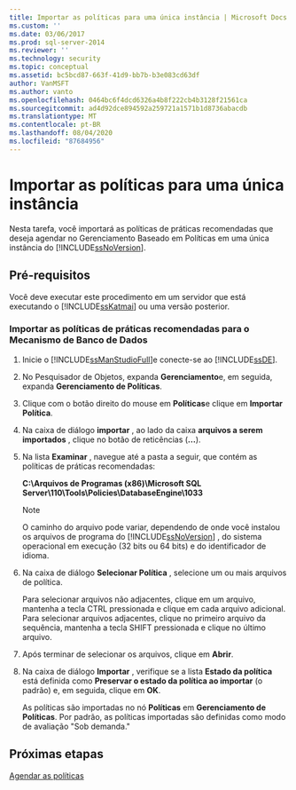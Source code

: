 ```yaml
---
title: Importar as políticas para uma única instância | Microsoft Docs
ms.custom: ''
ms.date: 03/06/2017
ms.prod: sql-server-2014
ms.reviewer: ''
ms.technology: security
ms.topic: conceptual
ms.assetid: bc5bcd87-663f-41d9-bb7b-b3e083cd63df
author: VanMSFT
ms.author: vanto
ms.openlocfilehash: 0464bc6f4dcd6326a4b8f222cb4b3128f21561ca
ms.sourcegitcommit: ad4d92dce894592a259721a1571b1d8736abacdb
ms.translationtype: MT
ms.contentlocale: pt-BR
ms.lasthandoff: 08/04/2020
ms.locfileid: "87684956"
---
```

# <a name="import-the-policies-to-a-single-instance"></a>Importar as políticas para uma única instância
  Nesta tarefa, você importará as políticas de práticas recomendadas que deseja agendar no Gerenciamento Baseado em Políticas em uma única instância do [!INCLUDE[ssNoVersion](../includes/ssnoversion-md.md)].  
  
## <a name="prerequisites"></a>Pré-requisitos  
 Você deve executar este procedimento em um servidor que está executando o [!INCLUDE[ssKatmai](../includes/sskatmai-md.md)] ou uma versão posterior.  
  
### <a name="import-the-best-practices-policies-for-the-database-engine"></a>Importar as políticas de práticas recomendadas para o Mecanismo de Banco de Dados  
  
1.  Inicie o [!INCLUDE[ssManStudioFull](../includes/ssmanstudiofull-md.md)]e conecte-se ao [!INCLUDE[ssDE](../includes/ssde-md.md)].  
  
2.  No Pesquisador de Objetos, expanda **Gerenciamento**e, em seguida, expanda **Gerenciamento de Políticas**.  
  
3.  Clique com o botão direito do mouse em **Políticas**e clique em **Importar Política**.  
  
4.  Na caixa de diálogo **importar** , ao lado da caixa **arquivos a serem importados** , clique no botão de reticências (**...**).  
  
5.  Na lista **Examinar** , navegue até a pasta a seguir, que contém as políticas de práticas recomendadas:  
  
     **C:\Arquivos de Programas (x86)\Microsoft SQL Server\110\Tools\Policies\DatabaseEngine\1033**  
  
    > [!NOTE]  
    >  O caminho do arquivo pode variar, dependendo de onde você instalou os arquivos de programa do [!INCLUDE[ssNoVersion](../includes/ssnoversion-md.md)] , do sistema operacional em execução (32 bits ou 64 bits) e do identificador de idioma.  
  
6.  Na caixa de diálogo **Selecionar Política** , selecione um ou mais arquivos de política.  
  
     Para selecionar arquivos não adjacentes, clique em um arquivo, mantenha a tecla CTRL pressionada e clique em cada arquivo adicional. Para selecionar arquivos adjacentes, clique no primeiro arquivo da sequência, mantenha a tecla SHIFT pressionada e clique no último arquivo.  
  
7.  Após terminar de selecionar os arquivos, clique em **Abrir**.  
  
8.  Na caixa de diálogo **Importar** , verifique se a lista **Estado da política** está definida como **Preservar o estado da política ao importar** (o padrão) e, em seguida, clique em **OK**.  
  
     As políticas são importadas no nó **Políticas** em **Gerenciamento de Políticas**. Por padrão, as políticas importadas são definidas como modo de avaliação "Sob demanda."  
  
## <a name="next-steps"></a>Próximas etapas  
 [Agendar as políticas](../../2014/tutorials/schedule-the-policies.md)  
  
  
